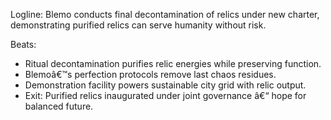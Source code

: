 ﻿---
series: 4
novella: 1
file: S4N1_CH13
type: chapter
pov: Blemo
setting: Purity enclave â€“ final decontamination
word_target_min: 1201
word_target_max: 2299
status: outline
---
Logline: Blemo conducts final decontamination of relics under new charter, demonstrating purified relics can serve humanity without risk.

Beats:
- Ritual decontamination purifies relic energies while preserving function.
- Blemoâ€™s perfection protocols remove last chaos residues.
- Demonstration facility powers sustainable city grid with relic output.
- Exit: Purified relics inaugurated under joint governance â€“ hope for balanced future.